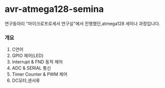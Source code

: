 # avr-atmega128-semina
연구동아리 "마이크로프로세서 연구실"에서 진행했던,atmega128 세미나 과정입니다.
### 개요
1. C언어
2. GPIO 제어(LED)
3. Interrupt & FND 동적 제어
4. ADC & SERIAL 통신
5. Timer Counter & PWM 제어
6. DC모터,센서류
